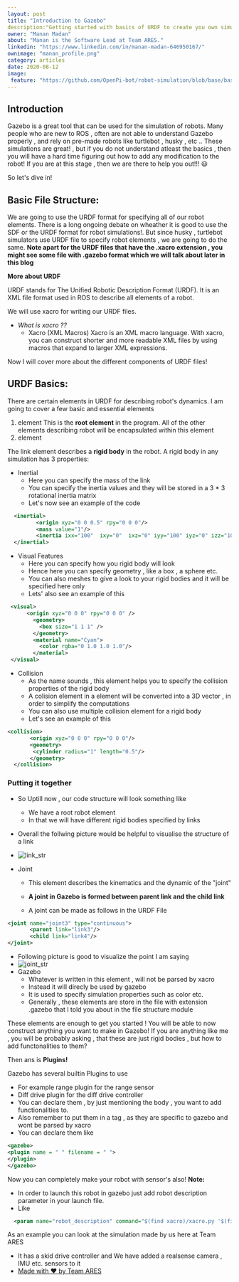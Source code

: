 ```yaml
---
layout: post
title: "Introduction to Gazebo"
description:"Getting started with basics of URDF to create you own simulations!"
owner: "Manan Madan"
about: "Manan is the Software Lead at Team ARES."
linkedin: "https://www.linkedin.com/in/manan-madan-646950167/"
ownimage: "manan_profile.png"
category: articles
date: 2020-08-12
image: 
 feature: "https://github.com/OpenPi-bot/robot-simulation/blob/base/base_robot.png"
---
```

## Introduction

Gazebo is a great tool that can be used for the simulation of robots. Many people who are new to ROS , often are not able to understand Gazebo properly , and rely on pre-made robots like turtlebot , husky , etc .. 
These simulations are great! , but if you do not understand atleast the basics , then you will have a hard time figuring out how to add any modification to the robot!
If you are at this stage , then we are there to help you out!!! :smiley:

So let's dive in!

## Basic File Structure:

We are going to use the URDF format for specifying all of our robot elements.
There is a long ongoing debate on wheather it is good to use the SDF or the URDF format for robot simulations!.
But since husky , turtlebot simulators use URDF file to specify robot elements , we are going to do the same.
**Note apart for the URDF files that have the .xacro extension , you might see some file with .gazebo format which we will talk about later in this blog**

**More about URDF**

URDF stands for The Unified Robotic Description Format (URDF). It is an XML file format used in ROS to describe all elements of a robot. 

We will use xacro for writing our URDF files.

- _What is xacro ??_
  - Xacro (XML Macros) Xacro is an XML macro language. With xacro, you can construct shorter and more readable XML files by using macros that expand to larger XML expressions.

Now I will cover more about the different components of URDF files!

## URDF Basics:

There are certain elements in URDF for describing robot's dynamics.
I am going to cover a few basic and essential elements

1. <robot> element
This is the **root element** in the program. All of the other elements describing robot will be encapsulated within this element
2. <link> element
The link element describes a **rigid body** in the robot.
A rigid body in any simulation has 3 properties:
- Inertial 
  - Here you can specify the mass of the link
  - You can specify the inertia values and they will be stored in a 3 * 3 rotational inertia matrix
  - Let's now see an example of the code

```xml
  <inertial>
         <origin xyz="0 0 0.5" rpy="0 0 0"/>
         <mass value="1"/>
         <inertia ixx="100"  ixy="0"  ixz="0" iyy="100" iyz="0" izz="100" />
  </inertial>
```
- Visual Features
  - Here you can specify how you rigid body will look
  - Hence here you can specify geometry , like a box , a sphere etc.
  - You can also meshes to give a look to your rigid bodies and it will be specified here only
  - Lets' also see an example of this

```xml
 <visual>
      <origin xyz="0 0 0" rpy="0 0 0" />
        <geometry>
          <box size="1 1 1" />
        </geometry>
        <material name="Cyan">
          <color rgba="0 1.0 1.0 1.0"/>
        </material>
 </visual>
```
- Collision
  - As the name sounds , this element helps you to specify the collision properties of the rigid body
  - A colision element in a element will be converted into a 3D vector , in order to simplify the computations
  - You can also use multiple collision element for a rigid body
  - Let's see an example of this
```xml
<collision>
       <origin xyz="0 0 0" rpy="0 0 0"/>
       <geometry>
        <cylinder radius="1" length="0.5"/>
       </geometry>
  </collision>
```
### Putting it together
- So Uptill now , our code structure will look something like
   - We have a root robot element
   - In that we will have different rigid bodies specified by links
- Overall the follwing picture would be helpful to visualise the structure of a link
- ![link_str](http://wiki.ros.org/urdf/XML/link?action=AttachFile&do=get&target=inertial.png)

- Joint
  - This element describes the kinematics and the dynamic of the "joint"
  - **A joint in Gazebo is formed between parent link and the child link**
  
  - A joint can be made as follows in the URDF File
```xml
<joint name="joint3" type="continuous">
       <parent link="link3"/>
       <child link="link4"/>
</joint>
```
  - Following picture is good to visualize the point I am saying
  - ![joint_str](http://wiki.ros.org/urdf/XML/joint?action=AttachFile&do=get&target=joint.png)
- Gazebo
  - Whatever is written in this element , will not be parsed by xacro
  - Instead it will direcly be used by gazebo
  - It is used to specify simulation properties such as color etc.
  - Generally , these elements are store in the file with extension .gazebo that I told you about in the file structure module

These elements are enough to get you started !
You will be able to now construct anything you want to make in Gazebo!
If you are anything like me , you will be probably asking , that these are just rigid bodies , but how to add functonalities to them?

Then ans is **Plugins!**

Gazebo has several builtin Plugins to use
- For example range plugin for the range sensor
- Diff drive plugin for the diff drive controller
- You can declare them , by just mentioning the body , you want to add functionalities to.
- Also remember to put them in a <gazebo> tag , as they are specific to gazebo and wont be parsed by xacro
- You can declare them like
```xml
<gazebo>
<plugin name = " " filename = " ">
</plugin>
</gazebo>
```

Now you can completely make your robot with sensor's also!
**Note:**
- In order to launch this robot in gazebo just add robot description parameter in your launch file.
- Like
```xml
  <param name="robot_description" command="$(find xacro)/xacro.py '$(find fb_description)/urdf/fb.xacro'"/>
```
As an example you can look at the simulation made by us here at Team ARES
- It has a skid drive controller and We have added a realsense camera , IMU etc. sensors to it
- [Made with :heart: by Team ARES](https://github.com/TeamARES/rover-simulation)
